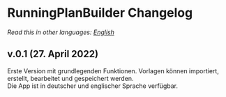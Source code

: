 # RunningPlanBuilder Changelog

*Read this in other languages: [English](CHANGELOG.md)*

v.0.1 (27. April 2022)
----------------------

Erste Version mit grundlegenden Funktionen. Vorlagen können importiert, erstellt, bearbeitet und gespeichert werden.\
Die App ist in deutscher und englischer Sprache verfügbar.
